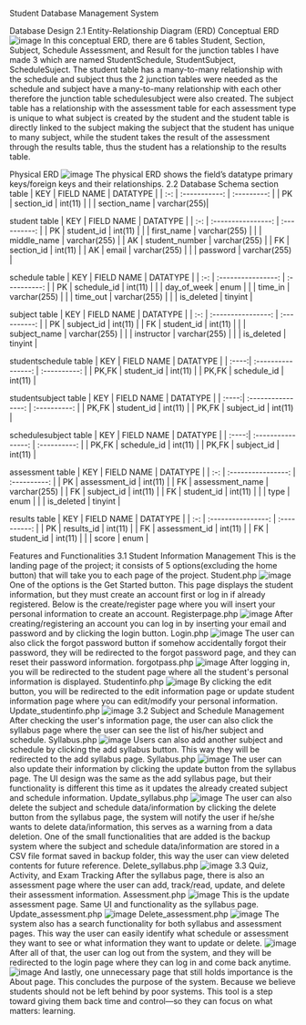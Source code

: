 
Student Database Management System 

Database Design
2.1	Entity-Relationship Diagram (ERD)
Conceptual ERD
![image](https://github.com/user-attachments/assets/efa8c398-e69e-4c39-9699-02bef9a6fdfd)
  In this conceptual ERD, there are 6 tables Student, Section, Subject, Schedule Assessment, and Result for the junction tables I have made 3 which are named StudentSchedule,  StudentSubject, ScheduleSuject. The student table has a many-to-many relationship with the schedule and subject thus the 2 junction tables were needed as the schedule and subject have a many-to-many relationship with each other therefore the junction table schedulesubject were also created. The subject table has a relationship with the assessment table for each assessment type is unique to what subject is created by the student and the student table is directly linked to the subject making the subject that the student has unique to many subject, while the student takes the result of the assessment through the results table, thus the student has a relationship to the results table.

Physical ERD
![image](https://github.com/user-attachments/assets/2898da01-1cc8-4ae1-8543-498b4893bf8a)
  The physical ERD shows the field’s datatype primary keys/foreign keys and their relationships. 
2.2	Database Schema
section table
| KEY | FIELD NAME    | DATATYPE    |
| :-: | :-----------: | :---------: |
| PK  | section_id    | int(11)     |
|     | section_name  | varchar(255)|

student table
| KEY | FIELD NAME         | DATATYPE     |
| :-: | :----------------: | :----------: |
| PK  | student_id         | int(11)      |
|     | first_name         | varchar(255) |
|     | middle_name        | varchar(255) |
| AK  | student_number     | varchar(255) |
| FK  | section_id         | int(11)      | 
| AK  | email              | varchar(255) |
|     | password           | varchar(255) |

schedule table
| KEY | FIELD NAME         | DATATYPE     |
| :-: | :----------------: | :----------: |
| PK  | schedule_id        | int(11)      |
|     | day_of_week        | enum         |
|     | time_in            | varchar(255) |
|     | time_out           | varchar(255) |
|     | is_deleted         | tinyint      | 

subject table
| KEY | FIELD NAME         | DATATYPE     |
| :-: | :----------------: | :----------: |
| PK  | subject_id         | int(11)      |
| FK  | student_id         | int(11)      |
|     | subject_name       | varchar(255) |
|     | instructor         | varchar(255) |
|     | is_deleted         | tinyint      | 

studentschedule table
| KEY | FIELD NAME         | DATATYPE       |
| :----:| :----------------: | :----------: |
| PK,FK | student_id         | int(11)      |
| PK,FK | schedule_id        | int(11)      |

studentsubject table
| KEY | FIELD NAME         | DATATYPE       |
| :----:| :----------------: | :----------: |
| PK,FK | student_id         | int(11)      |
| PK,FK | subject_id         | int(11)      |

schedulesubject table
| KEY | FIELD NAME         | DATATYPE       |
| :----:| :----------------: | :----------: |
| PK,FK | schedule_id        | int(11)      |
| PK,FK | subject_id         | int(11)      |

assessment table
| KEY | FIELD NAME         | DATATYPE     |
| :-: | :----------------: | :----------: |
| PK  | assessment_id      | int(11)      |
| FK  | assessment_name    | varchar(255) |
| FK  | subject_id         | int(11)      |
| FK  | student_id         | int(11)      |
|     | type               | enum         |
|     | is_deleted         | tinyint      | 

results table
| KEY | FIELD NAME         | DATATYPE     |
| :-: | :----------------: | :----------: |
| PK  | results_id         | int(11)      |
| FK  | assessment_id      | int(11)      |
| FK  | student_id         | int(11)      |
|     | score              | enum         |

Features and Functionalities
3.1 Student Information Management
  This is the landing page of the project; it consists of 5 options(excluding the home button) that will take you to each page of the project.
Student.php
![image](https://github.com/user-attachments/assets/fbeb24e6-7edd-4071-98fe-274814e84ca7)
  One of the options is the Get Started button. This page displays the student information, but they must create an account first or log in if already registered. Below is the create/register page where you will insert your personal information to create an account.
Registerpage.php
![image](https://github.com/user-attachments/assets/d49ace16-391a-4b6a-acc0-b8b4b1a02940)
  After creating/registering an account you can log in by inserting your email and password and by clicking the login button. 
Login.php
![image](https://github.com/user-attachments/assets/237b4589-4fdc-4f1c-bcbc-85eed49752a6)
  The user can also click the forgot password button if somehow accidentally forgot their password, they will be redirected to the forgot password page, and they can reset their password information.
forgotpass.php
![image](https://github.com/user-attachments/assets/279716cc-45c2-45f0-9b97-eba1ba26ef4b)
  After logging in, you will be redirected to the student page where all the student's personal information is displayed.
Studentinfo.php
![image](https://github.com/user-attachments/assets/2f727454-3d53-47b8-a730-f09053a80329)
  By clicking the edit button, you will be redirected to the edit information  page or update student information page where you can edit/modify your personal information.
Update_studentinfo.php
  ![image](https://github.com/user-attachments/assets/baac2a18-05c3-4c2b-8840-57174815b0ed)
3.2 Subject and Schedule Management
	After checking the user's information page, the user can also click the syllabus page where the user can see the list of his/her subject and schedule.
Syllabus.php
![image](https://github.com/user-attachments/assets/372d68a7-f2de-418f-b73c-b088bf0d72c7)
 	Users can also add another subject and schedule by clicking the add syllabus button. This way they will be redirected to the add syllabus page.
Syllabus.php
![image](https://github.com/user-attachments/assets/76394b24-f77d-4015-8ac6-3c91af11a42f)
  The user can also update their information by clicking the update button from the syllabus page. The UI design was the same as the add syllabus page, but their functionality is different this time as it updates the already created subject and schedule information.
Update_syllabus.php
![image](https://github.com/user-attachments/assets/7ef236a1-15be-427f-8af0-d850f334b96b)
  The user can also delete the subject and schedule data/information by clicking the delete button from the syllabus page, the system will notify the user if he/she wants to delete data/information, this serves as a warning from a data deletion. One of the small functionalities that are added is the backup system where the subject and schedule data/information are stored in a CSV file format saved in backup folder, this way the user can view deleted contents for future reference.
Delete_syllabus.php
![image](https://github.com/user-attachments/assets/3f312ea3-e690-4930-9656-926ae5932373)
3.3 Quiz, Activity, and Exam Tracking
  After the syllabus page, there is also an assessment page where the user can add, track/read, update, and delete their assessment information.
Assessment.php
![image](https://github.com/user-attachments/assets/a765c8ba-471d-43b4-97b8-1aae71c0236e)
  This is the update assessment page. Same UI and functionality as the syllabus page.
Update_assessment.php
![image](https://github.com/user-attachments/assets/59ddc7cd-b68d-42af-a535-dad07538f1eb)
Delete_assessment.php
![image](https://github.com/user-attachments/assets/15edf3f6-337c-4402-a4a2-eb494e585ff4)
	The system also has a search functionality for both syllabus and assessment pages. This way the user can easily identify what schedule or assessment they want to see or what information they want to update or delete.
![image](https://github.com/user-attachments/assets/43ff81ac-ca3d-482a-802a-d91d3a4b3e13)
  After all of that, the user can log out from the system, and they will be redirected to the login page where they can log in and come back anytime.
![image](https://github.com/user-attachments/assets/358b6362-abff-48ee-bb47-57988753133d)
  And lastly, one unnecessary page that still holds importance is the About page. This concludes the purpose of the system. Because we believe students should not be left behind by poor systems. This tool is a step toward giving them back time and control—so they can focus on what matters: learning.

